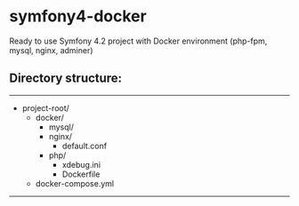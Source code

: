 # symfony4-docker
Ready to use  Symfony 4.2 project with Docker environment (php-fpm, mysql, nginx, adminer)

## Directory structure:
----------------------------------------------------------------------------------------------------------
- project-root/
    - docker/
        - mysql/
        - nginx/
            - default.conf
        - php/
            - xdebug.ini
            - Dockerfile
    - docker-compose.yml
----------------------------------------------------------------------------------------------------------
